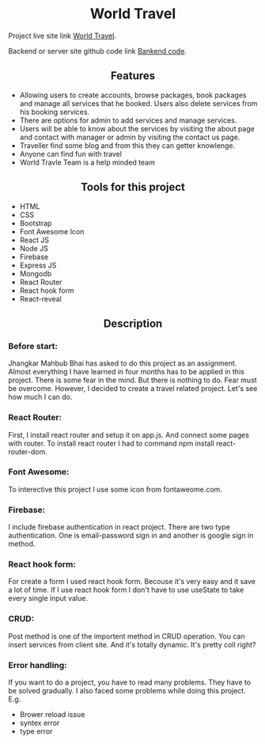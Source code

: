 <h1 align="center">World Travel</h1>

Project live site link [World Travel](https://world-travel-assignment-11.web.app/).

Backend or server site github code link [Bankend code](https://github.com/programming-hero-web-course1/tourism-or-delivery-website-server-side-salekmia).

<h2 align="center">Features</h2>

* Allowing users to create accounts, browse packages, book packages and manage all
services that he booked. Users also delete services from his booking services.
* There are options for admin to add services and manage services.
* Users will be able to know about the services by visiting the about page and contact with
manager or admin by visiting the contact us page.
* Traveller find some blog and from this they can getter knowlenge.
* Anyone can find fun with travel
* World Travle Team is a help minded team

<h2 align="center">Tools for this project</h2>

* HTML
* CSS
* Bootstrap
* Font Awesome Icon
* React JS
* Node JS
* Firebase
* Express JS
* Mongodb
* React Router
* React hook form
* React-reveal

<h2 align="center">Description</h2>

<h3>Before start:</h3>

Jhangkar Mahbub Bhai has asked to do this project as an assignment. Almost everything I have learned in four months has to be applied in this project. There is some fear in the mind. But there is nothing to do. Fear must be overcome. However, I decided to create a travel related project. Let's see how much I can do.

<h3>React Router:</h3>

First, I install react router and setup it on app.js. And connect some pages with router. To install react router I had to command npm install react-router-dom.

<h3>Font Awesome:</h3>

To interective this project I use some icon from fontaweome.com.

<h3>Firebase:</h3>

I include firebase authentication in react project. There are two type authentication. One is email-password sign in and another is google sign in method.

<h3>React hook form:</h3>

For create a form I used react hook form. Becouse it's very easy and it save a lot of time. If I use react hook form I don't have to use useState to take every single input value.

<h3>CRUD:</h3>
Post method is one of the importent method in CRUD operation. You can insert services from client site. And it's totally dynamic. It's pretty coll right?

<h3>Error handling:</h3>
If you want to do a project, you have to read many problems. They have to be solved gradually. I also faced some problems while doing this project. E.g.

* Brower reload issue
* syntex error
* type error

